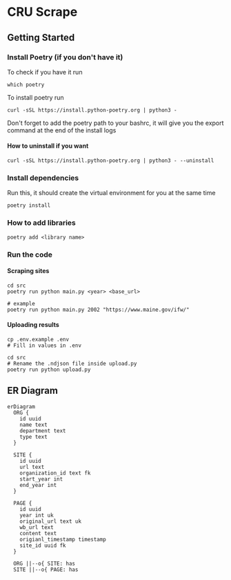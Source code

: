 # CRU Scrape

## Getting Started

### Install Poetry (if you don't have it)
To check if you have it run
```
which poetry
```
To install poetry run
```
curl -sSL https://install.python-poetry.org | python3 -
```

Don't forget to add the poetry path to your bashrc, it will give you the export command at the end of the install logs

#### How to uninstall if you want
```
curl -sSL https://install.python-poetry.org | python3 - --uninstall
```

### Install dependencies

Run this, it should create the virtual environment for you at the same time
```
poetry install
```

### How to add libraries
```
poetry add <library name>
```

### Run the code

#### Scraping sites
```
cd src
poetry run python main.py <year> <base_url>

# example
poetry run python main.py 2002 "https://www.maine.gov/ifw/"
```

#### Uploading results

```
cp .env.example .env
# Fill in values in .env

cd src
# Rename the .ndjson file inside upload.py
poetry run python upload.py
```

## ER Diagram

```mermaid
erDiagram
  ORG {
    id uuid
    name text
    department text
    type text
  }

  SITE {
    id uuid
    url text
    organization_id text fk
    start_year int
    end_year int
  }

  PAGE {
    id uuid
    year int uk
    original_url text uk
    wb_url text
    content text
    origianl_timestamp timestamp
    site_id uuid fk
  }
  
  ORG ||--o{ SITE: has
  SITE ||--o{ PAGE: has
```